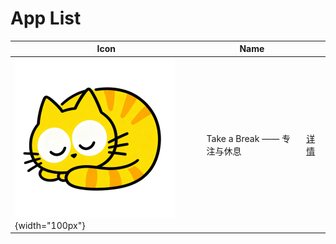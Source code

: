 # App List

| Icon                                                            | Name                       |      |
| --------------------------------------------------------------- | -------------------------- | ---- |
| ![Take a Break 图标](assets/takeabreak-icon.png){width="100px"} | Take a Break —— 专注与休息 | [详情](./take-a-break) |
